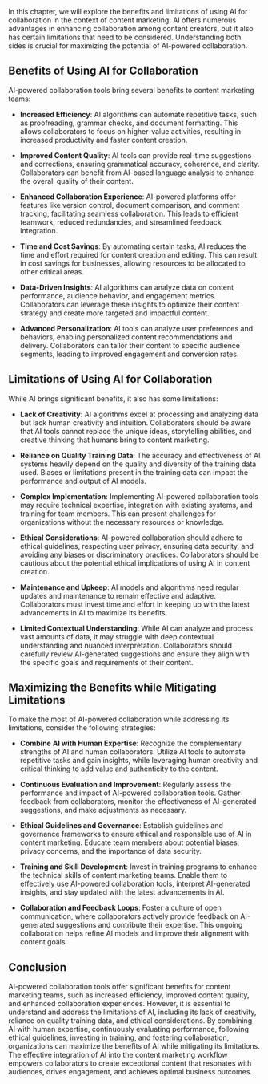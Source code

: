 
In this chapter, we will explore the benefits and limitations of using AI for collaboration in the context of content marketing. AI offers numerous advantages in enhancing collaboration among content creators, but it also has certain limitations that need to be considered. Understanding both sides is crucial for maximizing the potential of AI-powered collaboration.

Benefits of Using AI for Collaboration
--------------------------------------

AI-powered collaboration tools bring several benefits to content marketing teams:

* **Increased Efficiency**: AI algorithms can automate repetitive tasks, such as proofreading, grammar checks, and document formatting. This allows collaborators to focus on higher-value activities, resulting in increased productivity and faster content creation.

* **Improved Content Quality**: AI tools can provide real-time suggestions and corrections, ensuring grammatical accuracy, coherence, and clarity. Collaborators can benefit from AI-based language analysis to enhance the overall quality of their content.

* **Enhanced Collaboration Experience**: AI-powered platforms offer features like version control, document comparison, and comment tracking, facilitating seamless collaboration. This leads to efficient teamwork, reduced redundancies, and streamlined feedback integration.

* **Time and Cost Savings**: By automating certain tasks, AI reduces the time and effort required for content creation and editing. This can result in cost savings for businesses, allowing resources to be allocated to other critical areas.

* **Data-Driven Insights**: AI algorithms can analyze data on content performance, audience behavior, and engagement metrics. Collaborators can leverage these insights to optimize their content strategy and create more targeted and impactful content.

* **Advanced Personalization**: AI tools can analyze user preferences and behaviors, enabling personalized content recommendations and delivery. Collaborators can tailor their content to specific audience segments, leading to improved engagement and conversion rates.

Limitations of Using AI for Collaboration
-----------------------------------------

While AI brings significant benefits, it also has some limitations:

* **Lack of Creativity**: AI algorithms excel at processing and analyzing data but lack human creativity and intuition. Collaborators should be aware that AI tools cannot replace the unique ideas, storytelling abilities, and creative thinking that humans bring to content marketing.

* **Reliance on Quality Training Data**: The accuracy and effectiveness of AI systems heavily depend on the quality and diversity of the training data used. Biases or limitations present in the training data can impact the performance and output of AI models.

* **Complex Implementation**: Implementing AI-powered collaboration tools may require technical expertise, integration with existing systems, and training for team members. This can present challenges for organizations without the necessary resources or knowledge.

* **Ethical Considerations**: AI-powered collaboration should adhere to ethical guidelines, respecting user privacy, ensuring data security, and avoiding any biases or discriminatory practices. Collaborators should be cautious about the potential ethical implications of using AI in content creation.

* **Maintenance and Upkeep**: AI models and algorithms need regular updates and maintenance to remain effective and adaptive. Collaborators must invest time and effort in keeping up with the latest advancements in AI to maximize its benefits.

* **Limited Contextual Understanding**: While AI can analyze and process vast amounts of data, it may struggle with deep contextual understanding and nuanced interpretation. Collaborators should carefully review AI-generated suggestions and ensure they align with the specific goals and requirements of their content.

Maximizing the Benefits while Mitigating Limitations
----------------------------------------------------

To make the most of AI-powered collaboration while addressing its limitations, consider the following strategies:

* **Combine AI with Human Expertise**: Recognize the complementary strengths of AI and human collaborators. Utilize AI tools to automate repetitive tasks and gain insights, while leveraging human creativity and critical thinking to add value and authenticity to the content.

* **Continuous Evaluation and Improvement**: Regularly assess the performance and impact of AI-powered collaboration tools. Gather feedback from collaborators, monitor the effectiveness of AI-generated suggestions, and make adjustments as necessary.

* **Ethical Guidelines and Governance**: Establish guidelines and governance frameworks to ensure ethical and responsible use of AI in content marketing. Educate team members about potential biases, privacy concerns, and the importance of data security.

* **Training and Skill Development**: Invest in training programs to enhance the technical skills of content marketing teams. Enable them to effectively use AI-powered collaboration tools, interpret AI-generated insights, and stay updated with the latest advancements in AI.

* **Collaboration and Feedback Loops**: Foster a culture of open communication, where collaborators actively provide feedback on AI-generated suggestions and contribute their expertise. This ongoing collaboration helps refine AI models and improve their alignment with content goals.

Conclusion
----------

AI-powered collaboration tools offer significant benefits for content marketing teams, such as increased efficiency, improved content quality, and enhanced collaboration experiences. However, it is essential to understand and address the limitations of AI, including its lack of creativity, reliance on quality training data, and ethical considerations. By combining AI with human expertise, continuously evaluating performance, following ethical guidelines, investing in training, and fostering collaboration, organizations can maximize the benefits of AI while mitigating its limitations. The effective integration of AI into the content marketing workflow empowers collaborators to create exceptional content that resonates with audiences, drives engagement, and achieves optimal business outcomes.
